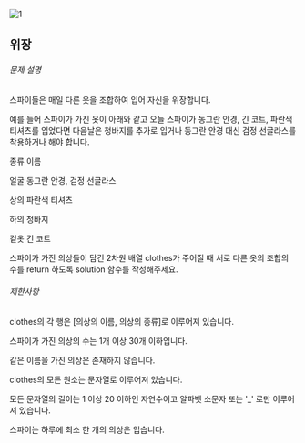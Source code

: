 ![1](https://user-images.githubusercontent.com/72718608/126649437-9e19b4a6-0052-40aa-962a-b91fe2da3040.png)
<h2>위장</h2>
<h6>문제 설명</h6>
<p>스파이들은 매일 다른 옷을 조합하여 입어 자신을 위장합니다.</p>

<p>예를 들어 스파이가 가진 옷이 아래와 같고 오늘 스파이가 동그란 안경, 긴 코트, 파란색 티셔츠를 입었다면 다음날은 청바지를 추가로 입거나 동그란 안경 대신 검정 선글라스를 착용하거나 해야 합니다.</p>

<p>종류	이름</p>
<p>얼굴	동그란 안경, 검정 선글라스</p>
<p>상의	파란색 티셔츠</p>
<p>하의	청바지</p>
<p>겉옷	긴 코트</p>
<p>스파이가 가진 의상들이 담긴 2차원 배열 clothes가 주어질 때 서로 다른 옷의 조합의 수를 return 하도록 solution 함수를 작성해주세요.</p>
<p></p>

<h6>제한사항</h6>
<p>clothes의 각 행은 [의상의 이름, 의상의 종류]로 이루어져 있습니다.</p>
<p>스파이가 가진 의상의 수는 1개 이상 30개 이하입니다.</p>
<p>같은 이름을 가진 의상은 존재하지 않습니다.</p>
<p>clothes의 모든 원소는 문자열로 이루어져 있습니다.</p>
<p>모든 문자열의 길이는 1 이상 20 이하인 자연수이고 알파벳 소문자 또는 '_' 로만 이루어져 있습니다.</p>
<p>스파이는 하루에 최소 한 개의 의상은 입습니다.</p>
